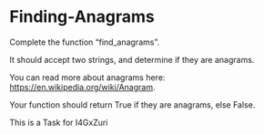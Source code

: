 # Finding-Anagrams
Complete the function “find_anagrams”.

It should accept two strings, and determine if they are anagrams.

You can read more about anagrams here: https://en.wikipedia.org/wiki/Anagram.

Your function should return True  if they are anagrams, else False.

This is a Task for I4GxZuri
